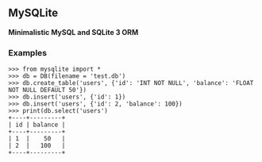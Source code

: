 ## MySQLite

**Minimalistic MySQL and SQLite 3 ORM**  

### Examples
```pycon
>>> from mysqlite import *
>>> db = DB(filename = 'test.db')
>>> db.create_table('users', {'id': 'INT NOT NULL', 'balance': 'FLOAT NOT NULL DEFAULT 50'})
>>> db.insert('users', {'id': 1})
>>> db.insert('users', {'id': 2, 'balance': 100})
>>> print(db.select('users')
+----+---------+
| id | balance |
+----+---------+
| 1  |    50   |
| 2  |   100   |
+----+---------+
```
